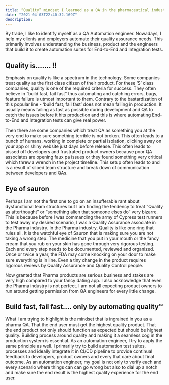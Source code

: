 ```yaml
---
title: “Quality” mindset I learned as a QA in the pharmaceutical industry which helps me as an Automation Engineer. 
date: "2021-04-03T22:40:32.169Z"
description:
---
```


By trade, I like to identify myself  as a QA Automation engineer. Nowadays, I help my clients and employers automate their quality assurance needs. This primarily involves understanding the business, product and the engineers that build it to create automation suites for End-to-End and Integration tests. 
## Quality is....... !!

Emphasis on quality is like a spectrum in the technology.  Some companies treat quality as the first class citizen of their product. For these ‘S’ class companies, quality is one of the required criteria for success. They often believe in “build fast, fail fast” thus automating and catching errors, bugs, feature failure is utmost important to them. Contrary to the bastardization of this popular  line - ‘build fast, fail fast’ does not mean failing in production. It usually means failing as fast as possible during development and QA to catch the issues before it hits production and this is where automating End-to-End and Integration tests can give real power.

Then there are some companies which treat QA as something you at the very end to make sure something terrible is not broken. This often leads to a bunch of humans, working in complete or partial isolation, clicking away on your app or shiny website just days before release. This often leads to pissed off developers and frustrated product owners because poor QA associates are opening faux pa issues or they found something very critical which threw a wrench in the project timeline. This setup often leads to and is a result of siloed team structure and break down of communication between developers and QAs.


## Eye of sauron 

Perhaps I am not the first one to go on an insufferable rant about dysfunctional team structures but I am finding the tendency to treat “Quality as afterthought” or “something alien that someone elses do” very bizarre. This is because before I was commanding the army of Cypress test runners to test away my desired scenario, I was a Quality Assurance associate in the Pharma industry. In the Pharma industry, Quality is like one ring that rules all. It is the watchful eye of Sauron that is making sure you are not taking a wrong step. The medicine that you put in your mouth or the fancy cream that you rub on your skin has gone through very rigorous testing. Each and every step needs to be documented, reviewed and organized. Once or twice a year, the FDA may come knocking on your door to make sure everything is in line. Even a tiny change in the product requires rigorous reviews by Quality Assurance and Quality Control people. 

Now granted that Pharma products are serious business and stakes are very high compared to your fancy dating app. I also acknowledge that even the Pharma industry is not perfect. I am not all expecting product owners to run around getting permission from QA engineers for every little change.

## Build fast, fail fast.... only by automating **quality**&trade;

What I am trying to highlight is the mindset that is ingrained in you as a pharma QA. That the end user must get the highest quality product. That the end product not only should function as expected but should be highest quality. Building process around quality and making it a seamless cog in the production system is essential. As an automation engineer, I try to apply the same principle as well. I primarily try to build automation test suites, processes and ideally integrate it in CI/CD pipeline to provide continual feedback to developers, product owners and every that care about final outcome. As an automation engineer, my goal is not only to verify each and every scenario where things can can go wrong but also to dial up a notch and make sure the end result is the highest quality experience for the end user.


